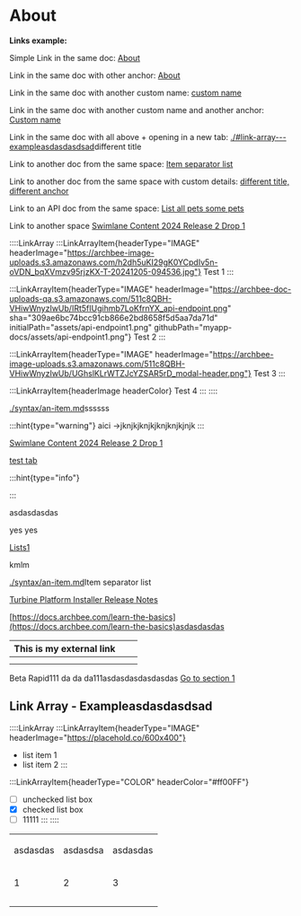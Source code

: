 # About

**Links example:**

Simple Link in the same doc: [About]()&#x20;

Link in the same doc with other anchor: [About](./#link-array---exampleasdasdasdsad)&#x20;

Link in the same doc with another custom name: [custom name]()&#x20;

Link in the same doc with another custom name and another anchor: [Custom name](./#link-array---exampleasdasdasdsad)&#x20;

Link in the same doc with all above + opening in a new tab: [./#link-array---exampleasdasdasdsad](./#link-array---exampleasdasdasdsad)different title&#x20;

Link to another doc from the same space: [Item separator list](./syntax/an-item.md)&#x20;

Link to another doc from the same space with custom details: [different title, different anchor](./syntax/an-item.md)&#x20;

Link to an API doc from the same space: [List all pets some pets]()&#x20;

Link to another space [Swimlane Content 2024 Release 2 Drop 1]()&#x20;

::::LinkArray
:::LinkArrayItem{headerType="IMAGE" headerImage="https://archbee-image-uploads.s3.amazonaws.com/h2dh5uKI29gK0YCpdIv5n-oVDN_bqXVmzv95rjzKX-T-20241205-094536.jpg"}
Test 1
:::

:::LinkArrayItem{headerType="IMAGE" headerImage="https://archbee-doc-uploads-qa.s3.amazonaws.com/511c8QBH-VHiwWnyzIwUb/IRt5fIUgihmb7LoKfrnYX_api-endpoint.png" sha="309ae6bc74bcc91cb866e2bd8658f5d5aa7da71d" initialPath="assets/api-endpoint1.png" githubPath="myapp-docs/assets/api-endpoint1.png"}
Test 2
:::

:::LinkArrayItem{headerType="IMAGE" headerImage="https://archbee-image-uploads.s3.amazonaws.com/511c8QBH-VHiwWnyzIwUb/UGhslKLrWTZJcYZSAR5rD_modal-header.png"}
Test 3
:::

:::LinkArrayItem{headerImage headerColor}
Test 4
:::
::::

[./syntax/an-item.md](./syntax/an-item.md)ssssss&#x20;

:::hint{type="warning"}
aici ->jknjkjknjkjknjknjkjnjk
:::

[Swimlane Content 2024 Release 2 Drop 1]()&#x20;

[test tab](https://docs.archbee.com/create-a-document#e7bTn)&#x20;

:::hint{type="info"}

:::

asdasdasdas

yes yes

[Lists1](./syntax/headings.md)&#x20;

kmlm

[./syntax/an-item.md](./syntax/an-item.md)Item separator list&#x20;

[Turbine Platform Installer Release Notes]()&#x20;

[https://docs.archbee.com/learn-the-basics](https://docs.archbee.com/learn-the-basics)asdasdasdas

| This is my external link |   |   |
| ------------------------ | - | - |
|                          |   |   |
|                          |   |   |

Beta Rapid111
da da da111asdasdasdasdasdas
[Go to section 1](./syntax/an-item.md)&#x20;

## Link Array - Exampleasdasdasdsad

::::LinkArray
:::LinkArrayItem{headerType="IMAGE" headerImage="https://placehold.co/600x400"}
- list item 1
- list item 2
:::

:::LinkArrayItem{headerType="COLOR" headerColor="#ff00FF"}
- [ ] unchecked list box
- [x] checked list box
- [ ] 11111
:::
::::

<table isTableHeaderOn="true" selectedColumns="" selectedRows="" selectedTable="false" columnWidths="64,87">
  <tr>
    <td selected="false" align="left">
      <p>asdasdas</p>
    </td>
    <td selected="false" align="left">
      <p>asdasdsa</p>
    </td>
    <td selected="false" align="left">
      <p>asdasdas</p>
    </td>
  </tr>
  <tr>
    <td selected="false" align="left">
      <p>1</p>
    </td>
    <td selected="false" align="left">
      <p>2</p>
    </td>
    <td selected="false" align="left">
      <p>3</p>
    </td>
  </tr>
  <tr>
    <td selected="false" align="left">
    </td>
    <td selected="false" align="left">
    </td>
    <td selected="false" align="left">
    </td>
  </tr>
  <tr>
    <td selected="false" align="left">
    </td>
    <td selected="false" align="left">
    </td>
    <td selected="false" align="left">
    </td>
  </tr>
</table>

